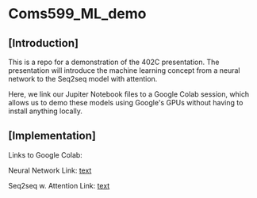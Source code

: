 # Coms599_ML_demo

## [Introduction]
This is a repo for a demonstration of the 402C presentation.
The presentation will introduce the machine learning concept from a neural network to the Seq2seq model with attention.

Here, we link our Jupiter Notebook files to a Google Colab session, which allows us to demo these models using Google's GPUs without having to install anything locally.

## [Implementation]
Links to Google Colab:

Neural Network Link: [text](https://colab.research.google.com/github/DongyounKim/Coms599_ML_demo/blob/main/402C_demo_Dongyoun.ipynb)

Seq2seq w. Attention Link: [text](https://colab.research.google.com/drive/1amw_MqxBQPGZedlCImFwkr0fVZGpJNeN?usp=sharing)